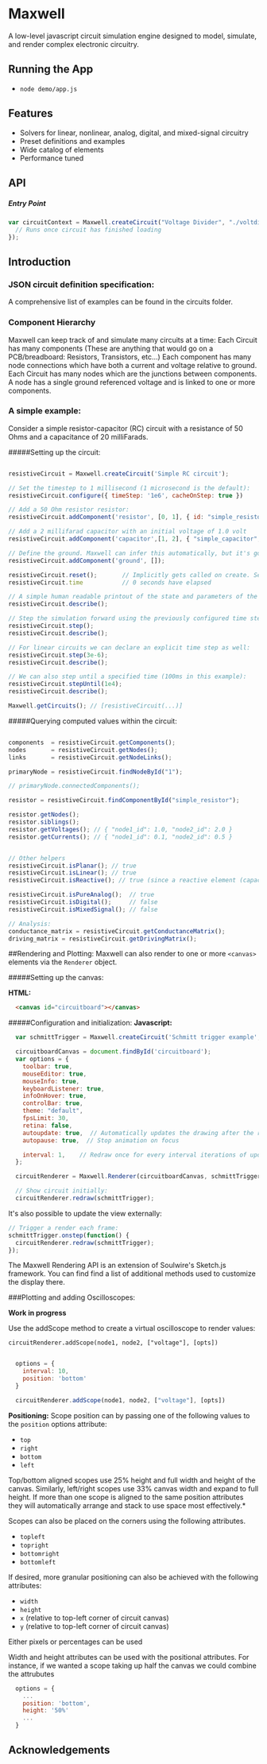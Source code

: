 # Maxwell

A low-level javascript circuit simulation engine designed to model, simulate, and render complex electronic circuitry.

## Running the App

- `node demo/app.js` 

## Features
  - Solvers for linear, nonlinear, analog, digital, and mixed-signal circuitry
  - Preset definitions and examples
  - Wide catalog of elements
  - Performance tuned

## API

##### Entry Point


```javascript
var circuitContext = Maxwell.createCircuit("Voltage Divider", "./voltdivide.json", function(circuit) {
  // Runs once circuit has finished loading
});

```


## Introduction

### JSON circuit definition specification:
  A comprehensive list of examples can be found in the circuits folder.

### Component Hierarchy
  Maxwell can keep track of and simulate many circuits at a time:
    Each Circuit has many components (These are anything that would go on a PCB/breadboard: Resistors, Transistors, etc...)
      Each component has many node connections which have both a current and voltage relative to ground.
    Each Circuit has many nodes which are the junctions between components. A node has a single ground referenced voltage and is linked to one or more components.

### A simple example:

Consider a simple resistor-capacitor (RC) circuit with a resistance of 50 Ohms and a capacitance of 20 milliFarads.

#####Setting up the circuit:
  ```javascript

  resistiveCircuit = Maxwell.createCircuit('Simple RC circuit');

  // Set the timestep to 1 millisecond (1 microsecond is the default):
  resistiveCircuit.configure({ timeStep: '1e6', cacheOnStep: true })

  // Add a 50 Ohm resistor resistor:
  resistiveCircuit.addComponent('resistor', [0, 1], { id: "simple_resistor", resistance: 50 });

  // Add a 2 millifarad capacitor with an initial voltage of 1.0 volt
  resistiveCircuit.addComponent('capacitor',[1, 2], { "simple_capacitor", resistance: 2e-3, v0: 1.0 });

  // Define the ground. Maxwell can infer this automatically, but it's good practice to set an explicit ground
  resistiveCircuit.addComponent('ground', []);

  resistiveCircuit.reset();       // Implicitly gets called on create. Sets time to 0 seconds
  resistiveCircuit.time           // 0 seconds have elapsed

  // A simple human readable printout of the state and parameters of the circuit:
  resistiveCircuit.describe();

  // Step the simulation forward using the previously configured time step:
  resistiveCircuit.step();
  resistiveCircuit.describe();

  // For linear circuits we can declare an explicit time step as well:
  resistiveCircuit.step(3e-6);
  resistiveCircuit.describe();

  // We can also step until a specified time (100ms in this example):
  resistiveCircuit.stepUntil(1e4);
  resistiveCircuit.describe();

  Maxwell.getCircuits(); // [resistiveCircuit(...)]

  ```

#####Querying computed values within the circuit:
  ```javascript

  components  = resistiveCircuit.getComponents();
  nodes       = resistiveCircuit.getNodes();
  links       = resistiveCircuit.getNodeLinks();

  primaryNode = resistiveCircuit.findNodeById("1");

  // primaryNode.connectedComponents();

  resistor = resistiveCircuit.findComponentById("simple_resistor");

  resistor.getNodes();
  resistor.siblings();
  resistor.getVoltages(); // { "node1_id": 1.0, "node2_id": 2.0 }
  resistor.getCurrents(); // { "node1_id": 0.1, "node2_id": 0.5 }
  ```

  ```javascript

  // Other helpers
  resistiveCircuit.isPlanar(); // true
  resistiveCircuit.isLinear(); // true
  resistiveCircuit.isReactive(); // true (since a reactive element (capacitor) is present

  resistiveCircuit.isPureAnalog();  // true
  resistiveCircuit.isDigital();     // false
  resistiveCircuit.isMixedSignal(); // false

  // Analysis:
  conductance_matrix = resistiveCircuit.getConductanceMatrix();
  driving_matrix = resistiveCircuit.getDrivingMatrix();
  ```


##Rendering and Plotting:
  Maxwell can also render to one or more `<canvas>` elements via the `Renderer` object.

#####Setting up the canvas:

  **HTML:**
  ```html
    <canvas id="circuitboard"></canvas>
  ```

#####Configuration and initialization:
  **Javascript:**
  ```javascript
    var schmittTrigger = Maxwell.createCircuit('Schmitt trigger example', "schmitt_trigger.json");

    circuitboardCanvas = document.findById('circuitboard');
    var options = {
      toolbar: true,
      mouseEditor: true,
      mouseInfo: true,
      keyboardListener: true,
      infoOnHover: true,
      controlBar: true,
      theme: "default",
      fpsLimit: 30,
      retina: false,
      autoupdate: true,  // Automatically updates the drawing after the rendering completes for each frame
      autopause: true,  // Stop animation on focus

      interval: 1,    // Redraw once for every interval iterations of update (default: 1)
    };

    circuitRenderer = Maxwell.Renderer(circuitboardCanvas, schmittTrigger, options);

    // Show circuit initially:
    circuitRenderer.redraw(schmittTrigger);
  ```

  It's also possible to update the view externally:

  ```javascript
  // Trigger a render each frame:
  schmittTrigger.onstep(function() {
    circuitRenderer.redraw(schmittTrigger);
  });
  ```

  The Maxwell Rendering API is an extension of Soulwire's Sketch.js framework. You can find find a list of additional
  methods used to customize the display there.

###Plotting and adding Oscilloscopes:

  **Work in progress**

  Use the addScope method to create a virtual oscilloscope to render values:

  `circuitRenderer.addScope(node1, node2, ["voltage"], [opts])`

  ```javascript

    options = {
      interval: 10,
      position: 'bottom'
    }

    circuitRenderer.addScope(node1, node2, ["voltage"], [opts])

  ```

  **Positioning:**
  Scope position can by passing one of the following values to the `position` options attribute:
  * `top`
  * `right`
  * `bottom`
  * `left`

  Top/bottom aligned scopes use 25% height and full width and height of the canvas. Similarly, left/right scopes
  use 33% canvas width and expand to full height. If more than one scope is aligned to the same position attributes
  they will automatically arrange and stack to use space most effectively.*

  Scopes can also be placed on the corners using the following attributes.
  - `topleft`
  - `topright`
  - `bottomright`
  - `bottomleft`


  If desired, more granular positioning can also be achieved with the following attributes:
  - `width`
  - `height`
  - `x` (relative to top-left corner of circuit canvas)
  - `y` (relative to top-left corner of circuit canvas)

  Either pixels or percentages can be used

  Width and height attributes can be used with the positional attributes. For instance, if we wanted a scope taking up
  half the canvas we could combine the attrubutes

  ```javascript
    options = {
      ...
      position: 'bottom',
      height: '50%'
      ...
    }
  ```

## Acknowledgements
